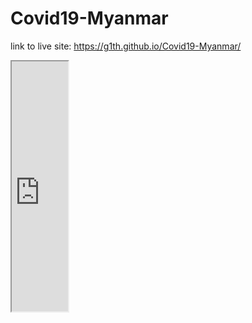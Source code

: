 # Covid19-Myanmar

link to live site: https://g1th.github.io/Covid19-Myanmar/

<iframe src="https://g1th.github.io/leaflet-maps-with-google-sheets" width ="90" height="400"></iframe>
